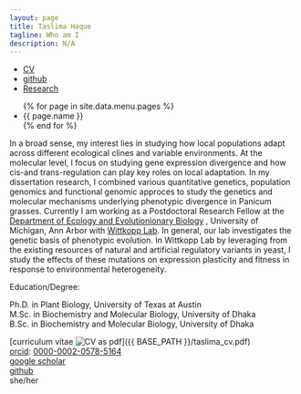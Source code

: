 ```yaml
---
layout: page
title: Taslima Haque
tagline: Who am I
description: N/A
---
```


<div class="navbar">
  <div class="navbar-inner">
      <ul class="nav">
          <li><a href="{{ BASE_PATH }}/Taslima_Haque_CV.pdf">CV</a></li>
          <li><a href="https://github.com/tahia">github</a></li>
          <li><a href="[Research](pages/Research.html)">Research</a></li>
      </ul>
  </div>
</div>

<ul>
{% for page in site.data.menu.pages %}
    <li>{{ page.name }}</li>
{% end for %}

</ul>

In a broad sense, my interest lies in studying how local populations adapt across different ecological clines and variable environments. At the molecular level, I focus on studying gene expression divergence and how cis-and trans-regulation can play key roles on local adaptation. In my dissertation research, I combined various quantitative genetics, population genomics and functional genomic approces to study the genetics and molecular mechanisms underlying phenotypic divergence in Panicum grasses. Currently I am working as a Postdoctoral Research Fellow at the
[Department of Ecology and Evolutionionary Biology](https://lsa.umich.edu/eeb)
, University of Michigan, Ann Arbor with [Wittkopp Lab](https://sites.lsa.umich.edu/wittkopp-lab/). In general, our lab investigates the genetic basis of phenotypic evolution. In Wittkopp Lab by leveraging from the existing resources of natural and artificial regulatory variants in yeast, I study the effects of these mutations on expression plasticity and fitness in response to environmental heterogeneity.   

Education/Degree:

Ph.D. in Plant Biology, University of Texas at Austin\
M.Sc. in Biochemistry and Molecular Biology, University of Dhaka\
B.Sc. in Biochemistry and Molecular Biology, University of Dhaka

[curriculum vitae ![CV as pdf](icons16/pdf-icon.png)]({{ BASE_PATH }}/taslima_cv.pdf)<br/>
[orcid](https://orcid.org): [0000-0002-0578-5164](https://orcid.org/0000-0002-0578-5164)<br/>
[google scholar](https://scholar.google.com/citations?sortby=pubdate&hl=en&user=42tCp5UAAAAJ&view_op=list_works)<br/>
[github](https://github.com/tahia)<br/>
she/her





